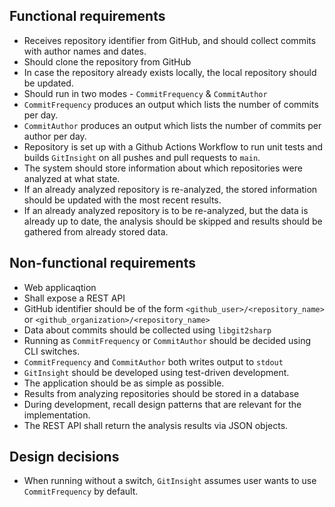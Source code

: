 ## Functional requirements

- Receives repository identifier from GitHub, and should collect commits with author names and dates.
- Should clone the repository from GitHub
- In case the repository already exists locally, the local repository should be updated.
- Should run in two modes - `CommitFrequency` & `CommitAuthor`
- `CommitFrequency` produces an output which lists the number of commits per day.
- `CommitAuthor` produces an output which lists the number of commits per author per day.
- Repository is set up with a Github Actions Workflow to run unit tests and builds `GitInsight` on all pushes and pull requests to `main`.
- The system should store information about which repositories were analyzed at what state.
- If an already analyzed repository is re-analyzed, the stored information should be updated with the most recent results.
- If an already analyzed repository is to be re-analyzed, but the data is already up to date, the analysis should be skipped and results should be gathered from already stored data.

## Non-functional requirements

- Web applicaqtion
- Shall expose a REST API
- GitHub identifier should be of the form `<github_user>/<repository_name>` or `<github_organization>/<repository_name>`
- Data about commits should be collected using `libgit2sharp`
- Running as `CommitFrequency` or `CommitAuthor` should be decided using CLI switches.
- `CommitFrequency` and `CommitAuthor` both writes output to `stdout`
- `GitInsight` should be developed using test-driven development.
- The application should be as simple as possible.
- Results from analyzing repositories should be stored in a database
- During development, recall design patterns that are relevant for the implementation.
- The REST API shall return the analysis results via JSON objects.

## Design decisions

- When running without a switch, `GitInsight` assumes user wants to use `CommitFrequency` by default.
